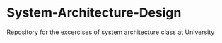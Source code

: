 # System-Architecture-Design
Repository for the excercises of system architecture class at University
